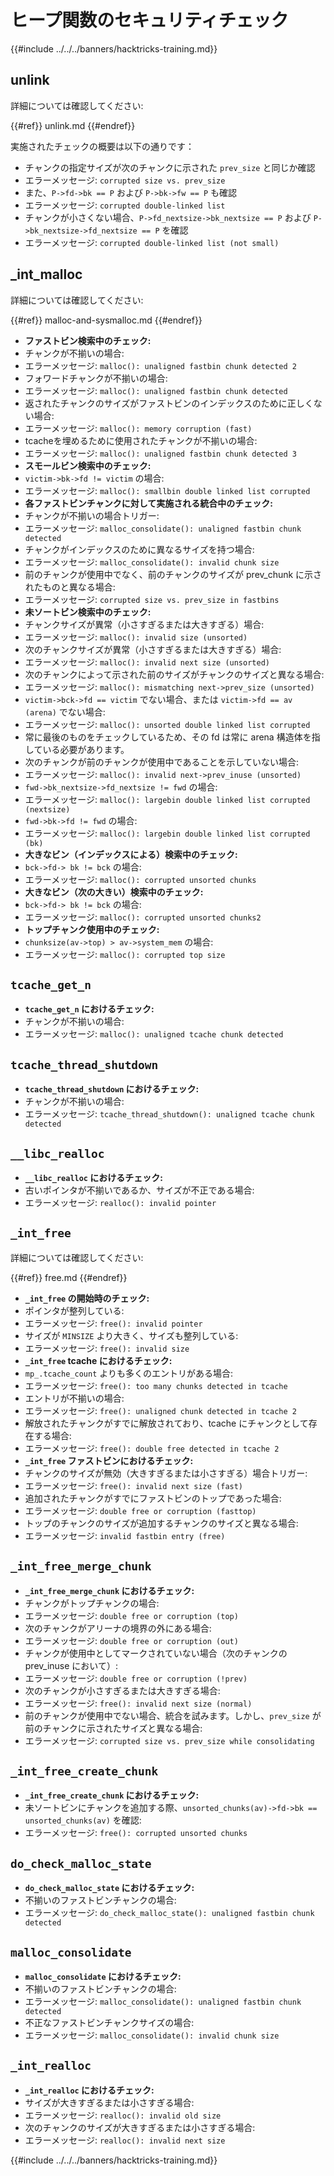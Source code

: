 # ヒープ関数のセキュリティチェック

{{#include ../../../banners/hacktricks-training.md}}

## unlink

詳細については確認してください:


{{#ref}}
unlink.md
{{#endref}}

実施されたチェックの概要は以下の通りです：

- チャンクの指定サイズが次のチャンクに示された `prev_size` と同じか確認
- エラーメッセージ: `corrupted size vs. prev_size`
- また、`P->fd->bk == P` および `P->bk->fw == P` も確認
- エラーメッセージ: `corrupted double-linked list`
- チャンクが小さくない場合、`P->fd_nextsize->bk_nextsize == P` および `P->bk_nextsize->fd_nextsize == P` を確認
- エラーメッセージ: `corrupted double-linked list (not small)`

## \_int_malloc

詳細については確認してください:


{{#ref}}
malloc-and-sysmalloc.md
{{#endref}}

- **ファストビン検索中のチェック:**
- チャンクが不揃いの場合:
- エラーメッセージ: `malloc(): unaligned fastbin chunk detected 2`
- フォワードチャンクが不揃いの場合:
- エラーメッセージ: `malloc(): unaligned fastbin chunk detected`
- 返されたチャンクのサイズがファストビンのインデックスのために正しくない場合:
- エラーメッセージ: `malloc(): memory corruption (fast)`
- tcacheを埋めるために使用されたチャンクが不揃いの場合:
- エラーメッセージ: `malloc(): unaligned fastbin chunk detected 3`
- **スモールビン検索中のチェック:**
- `victim->bk->fd != victim` の場合:
- エラーメッセージ: `malloc(): smallbin double linked list corrupted`
- **各ファストビンチャンクに対して実施される統合中のチェック:**
- チャンクが不揃いの場合トリガー:
- エラーメッセージ: `malloc_consolidate(): unaligned fastbin chunk detected`
- チャンクがインデックスのために異なるサイズを持つ場合:
- エラーメッセージ: `malloc_consolidate(): invalid chunk size`
- 前のチャンクが使用中でなく、前のチャンクのサイズが prev_chunk に示されたものと異なる場合:
- エラーメッセージ: `corrupted size vs. prev_size in fastbins`
- **未ソートビン検索中のチェック:**
- チャンクサイズが異常（小さすぎるまたは大きすぎる）場合:
- エラーメッセージ: `malloc(): invalid size (unsorted)`
- 次のチャンクサイズが異常（小さすぎるまたは大きすぎる）場合:
- エラーメッセージ: `malloc(): invalid next size (unsorted)`
- 次のチャンクによって示された前のサイズがチャンクのサイズと異なる場合:
- エラーメッセージ: `malloc(): mismatching next->prev_size (unsorted)`
- `victim->bck->fd == victim` でない場合、または `victim->fd == av (arena)` でない場合:
- エラーメッセージ: `malloc(): unsorted double linked list corrupted`
- 常に最後のものをチェックしているため、その fd は常に arena 構造体を指している必要があります。
- 次のチャンクが前のチャンクが使用中であることを示していない場合:
- エラーメッセージ: `malloc(): invalid next->prev_inuse (unsorted)`
- `fwd->bk_nextsize->fd_nextsize != fwd` の場合:
- エラーメッセージ: `malloc(): largebin double linked list corrupted (nextsize)`
- `fwd->bk->fd != fwd` の場合:
- エラーメッセージ: `malloc(): largebin double linked list corrupted (bk)`
- **大きなビン（インデックスによる）検索中のチェック:**
- `bck->fd-> bk != bck` の場合:
- エラーメッセージ: `malloc(): corrupted unsorted chunks`
- **大きなビン（次の大きい）検索中のチェック:**
- `bck->fd-> bk != bck` の場合:
- エラーメッセージ: `malloc(): corrupted unsorted chunks2`
- **トップチャンク使用中のチェック:**
- `chunksize(av->top) > av->system_mem` の場合:
- エラーメッセージ: `malloc(): corrupted top size`

## `tcache_get_n`

- **`tcache_get_n` におけるチェック:**
- チャンクが不揃いの場合:
- エラーメッセージ: `malloc(): unaligned tcache chunk detected`

## `tcache_thread_shutdown`

- **`tcache_thread_shutdown` におけるチェック:**
- チャンクが不揃いの場合:
- エラーメッセージ: `tcache_thread_shutdown(): unaligned tcache chunk detected`

## `__libc_realloc`

- **`__libc_realloc` におけるチェック:**
- 古いポインタが不揃いであるか、サイズが不正である場合:
- エラーメッセージ: `realloc(): invalid pointer`

## `_int_free`

詳細については確認してください:


{{#ref}}
free.md
{{#endref}}

- **`_int_free` の開始時のチェック:**
- ポインタが整列している:
- エラーメッセージ: `free(): invalid pointer`
- サイズが `MINSIZE` より大きく、サイズも整列している:
- エラーメッセージ: `free(): invalid size`
- **`_int_free` tcache におけるチェック:**
- `mp_.tcache_count` よりも多くのエントリがある場合:
- エラーメッセージ: `free(): too many chunks detected in tcache`
- エントリが不揃いの場合:
- エラーメッセージ: `free(): unaligned chunk detected in tcache 2`
- 解放されたチャンクがすでに解放されており、tcache にチャンクとして存在する場合:
- エラーメッセージ: `free(): double free detected in tcache 2`
- **`_int_free` ファストビンにおけるチェック:**
- チャンクのサイズが無効（大きすぎるまたは小さすぎる）場合トリガー:
- エラーメッセージ: `free(): invalid next size (fast)`
- 追加されたチャンクがすでにファストビンのトップであった場合:
- エラーメッセージ: `double free or corruption (fasttop)`
- トップのチャンクのサイズが追加するチャンクのサイズと異なる場合:
- エラーメッセージ: `invalid fastbin entry (free)`

## **`_int_free_merge_chunk`**

- **`_int_free_merge_chunk` におけるチェック:**
- チャンクがトップチャンクの場合:
- エラーメッセージ: `double free or corruption (top)`
- 次のチャンクがアリーナの境界の外にある場合:
- エラーメッセージ: `double free or corruption (out)`
- チャンクが使用中としてマークされていない場合（次のチャンクの prev_inuse において）:
- エラーメッセージ: `double free or corruption (!prev)`
- 次のチャンクが小さすぎるまたは大きすぎる場合:
- エラーメッセージ: `free(): invalid next size (normal)`
- 前のチャンクが使用中でない場合、統合を試みます。しかし、`prev_size` が前のチャンクに示されたサイズと異なる場合:
- エラーメッセージ: `corrupted size vs. prev_size while consolidating`

## **`_int_free_create_chunk`**

- **`_int_free_create_chunk` におけるチェック:**
- 未ソートビンにチャンクを追加する際、`unsorted_chunks(av)->fd->bk == unsorted_chunks(av)` を確認:
- エラーメッセージ: `free(): corrupted unsorted chunks`

## `do_check_malloc_state`

- **`do_check_malloc_state` におけるチェック:**
- 不揃いのファストビンチャンクの場合:
- エラーメッセージ: `do_check_malloc_state(): unaligned fastbin chunk detected`

## `malloc_consolidate`

- **`malloc_consolidate` におけるチェック:**
- 不揃いのファストビンチャンクの場合:
- エラーメッセージ: `malloc_consolidate(): unaligned fastbin chunk detected`
- 不正なファストビンチャンクサイズの場合:
- エラーメッセージ: `malloc_consolidate(): invalid chunk size`

## `_int_realloc`

- **`_int_realloc` におけるチェック:**
- サイズが大きすぎるまたは小さすぎる場合:
- エラーメッセージ: `realloc(): invalid old size`
- 次のチャンクのサイズが大きすぎるまたは小さすぎる場合:
- エラーメッセージ: `realloc(): invalid next size`

{{#include ../../../banners/hacktricks-training.md}}
